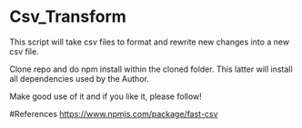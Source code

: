 # Csv_Transform

This script will take csv files to format and rewrite new changes into a new csv file. 

Clone repo and do npm install within the cloned folder. This latter will install all dependencies used by the Author.

Make good use of it and if you like it, please follow!

#References
https://www.npmjs.com/package/fast-csv
